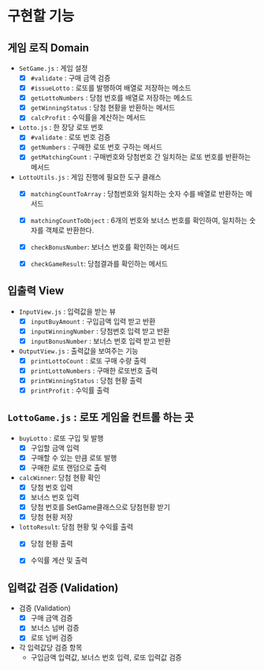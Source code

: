 # 구현할 기능


## 게임 로직 Domain

- `SetGame.js` : 게임 설정
    - [x] `#validate` : 구매 금액 검증
    - [x] `#issueLotto` : 로또를 발행하여 배열로 저장하는 메소드 
    - [x] `getLottoNumbers` : 당첨 번호를 배열로 저장하는 메소드
    - [x] `getWinningStatus` : 당첨 현황을 반환하는 메서드
    - [x] `calcProfit` : 수익률을 계산하는 메서드

- `Lotto.js` : 한 장당 로또 번호
    - [x] `#validate` :  로또 번호 검증  
    - [x] `getNumbers` : 구매한 로또 번호 구하는 메서드
    - [x] `getMatchingCount` : 구매번호와 당첨번호 간 일치하는 로또 번호를 반환하는 메서드

- `LottoUtils.js` : 게임 진행에 필요한 도구 클래스  
    - [x] `matchingCountToArray` : 당첨번호와 일치하는 숫자 수를 배열로 반환하는 메서드
    - [x] `matchingCountToObject` : 6개의 번호와 보너스 번호를 확인하여, 일치하는 숫자를 객체로 반환한다.
    - [x] `checkBonusNumber`: 보너스 번호를 확인하는 메서드
    - [x] `checkGameResult`: 당첨결과를 확인하는 메서드 


##  입출력 View

-  `InputView.js` : 입력값을 받는 뷰  
    - [x] `inputBuyAmount` : 구입금액 입력 받고 반환
    - [x] `inputWinningNumber` : 당첨번호 입력 받고 반환
    - [x] `inputBonusNumber` : 보너스 번호 입력 받고 반환

-  `OutputView.js` : 출력값을 보여주는 기능
    - [x] `printLottoCount` : 로또 구매 수량 출력
    - [x] `printLottoNumbers` : 구매한 로또번호 출력 
    - [x] `printWinningStatus` : 당첨 현황 출력  
    - [x] `printProfit` : 수익률 출력 

## `LottoGame.js` : 로또 게임을 컨트롤 하는 곳

- `buyLotto` : 로또 구입 및 발행  
    - [x] 구입할 금액 입력 
    - [x] 구매할 수 있는 만큼 로또 발행
    - [x] 구매한 로또 랜덤으로 출력

- `calcWinner`: 당첨 현황 확인  
    - [x] 당첨 번호 입력
    - [x] 보너스 번호 입력
    - [x] 당첨 번호를 SetGame클래스으로 당첨현황 받기
    - [x] 당첨 현황 저장

- `lottoResult`: 당첨 현황 및 수익률 출력  
    - [x] 당첨 현황 출력
    - [x] 수익률 계산 및 출력


## 입력값 검증 (Validation)

- 검증 (Validation)
    - [x] 구매 금액 검증
    - [x] 보너스 넘버 검증
    - [x] 로또 넘버 검증
    
- 각 입력값당 검증 항목
    - 구입금액 입력값, 보너스 번호 입력, 로또 입력값 검증
 


 


    




